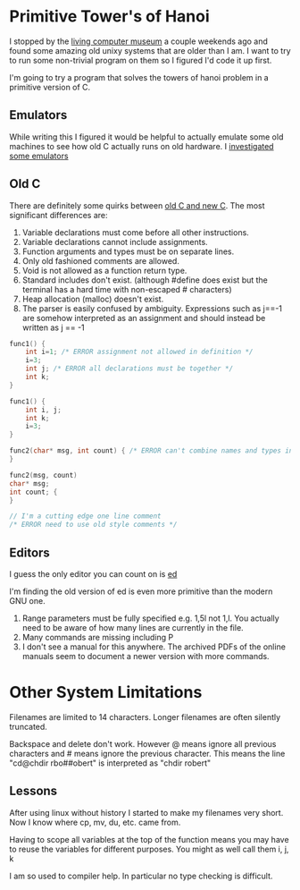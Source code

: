 
# Primitive Tower's of Hanoi

I stopped by the [living computer museum](http://www.livingcomputers.org/) a couple weekends ago and found some amazing old unixy systems that are older than I am. I want to try to run some non-trivial program on them so I figured I'd code it up first.

I'm going to try a program that solves the towers of hanoi problem in a primitive version of C.

## Emulators

While writing this I figured it would be helpful to actually emulate some old machines to see how old C actually runs on old hardware. I [investigated some emulators](doc/emulators.md)

## Old C

There are definitely some quirks between [old C and new C](http://ee.hawaii.edu/~tep/EE160/Book/chapapx/node7.html). The most significant differences are:

1. Variable declarations must come before all other instructions.
1. Variable declarations cannot include assignments.
1. Function arguments and types must be on separate lines.
1. Only old fashioned comments are allowed.
1. Void is not allowed as a function return type.
1. Standard includes don't exist. (although #define does exist but the terminal has a hard time with non-escaped # characters)
1. Heap allocation (malloc) doesn't exist.
1. The parser is easily confused by ambiguity. Expressions such as j==-1 are somehow interpreted as an assignment and should instead be written as j == -1

```C
func1() {
    int i=1; /* ERROR assignment not allowed in definition */
    i=3;
    int j; /* ERROR all declarations must be together */
    int k;
}

func1() {
    int i, j;
    int k;
    i=3;
}

func2(char* msg, int count) { /* ERROR can't combine names and types in fn parms */
}

func2(msg, count)
char* msg;
int count; {
}

// I'm a cutting edge one line comment
/* ERROR need to use old style comments */
```

## Editors

I guess the only editor you can count on is [ed](https://en.wikipedia.org/wiki/Ed_(text_editor))

I'm finding the old version of ed is even more primitive than the modern GNU one.

1. Range parameters must be fully specified e.g. 1,5l not 1,l. You actually need to be aware of how many lines are currently in the file.
1. Many commands are missing including P
1. I don't see a manual for this anywhere. The archived PDFs of the online manuals seem to document a newer version with more commands.

# Other System Limitations

Filenames are limited to 14 characters. Longer filenames are often silently truncated.

Backspace and delete don't work. However @ means ignore all previous characters and # means ignore the previous character. This means the line "cd@chdir rbo##obert" is interpreted as "chdir robert"

## Lessons

After using linux without history I started to make my filenames very short. Now I know where cp, mv, du, etc. came from.

Having to scope all variables at the top of the function means you may have to reuse the variables for different purposes. You might as well call them i, j, k

I am so used to compiler help. In particular no type checking is difficult.